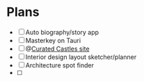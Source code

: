 # Plans

- [ ] Auto biography/story app
- [ ] Masterkey on Tauri
- [ ] @[Curated Castles site](castles.md)
- [ ] Interior design layout sketcher/planner
- [ ] Architecture spot finder
- [ ]

